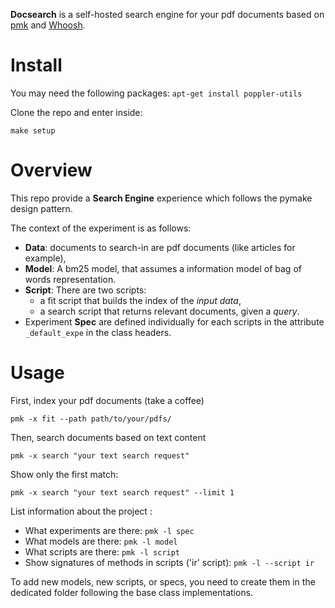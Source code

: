 
**Docsearch** is a self-hosted search engine for your pdf documents based on [pmk](https://github.com/dtrckd/pymake) and [Whoosh](https://github.com/mchaput/whoosh).

# Install

You may need the following packages: `apt-get install poppler-utils`

Clone the repo and enter inside:

    make setup

# Overview

This repo provide a  **Search Engine** experience which follows the pymake design pattern.

The context of the experiment is as follows:
* **Data**: documents to search-in are pdf documents (like articles for example),
* **Model**: A bm25 model, that assumes a information model of bag of words representation.
* **Script**: There are two scripts:
    + a fit script that builds the index of the *input data*,
    + a search script that returns relevant documents, given a *query*.
* Experiment **Spec** are defined individually for each scripts in the attribute `_default_expe` in the class headers.


# Usage


First, index your pdf documents (take a coffee)

    pmk -x fit --path path/to/your/pdfs/   

Then, search documents based on text content

    pmk -x search "your text search request"


Show only the first match:

    pmk -x search "your text search request" --limit 1


List information about the project :

* What experiments are there: `pmk -l spec`
* What models are there: `pmk -l model`
* What scripts are there: `pmk -l script`
* Show signatures of methods in scripts ('ir' script)\: `pmk -l --script ir`

To add new models, new scripts, or specs, you need to create them in the dedicated folder following the base class implementations.

